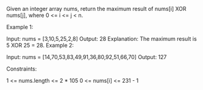 Given an integer array nums, return the maximum result of nums[i] XOR nums[j], where 0 <= i <= j < n.

 

Example 1:

Input: nums = [3,10,5,25,2,8]
Output: 28
Explanation: The maximum result is 5 XOR 25 = 28.
Example 2:

Input: nums = [14,70,53,83,49,91,36,80,92,51,66,70]
Output: 127
 

Constraints:

1 <= nums.length <= 2 * 105
0 <= nums[i] <= 231 - 1
